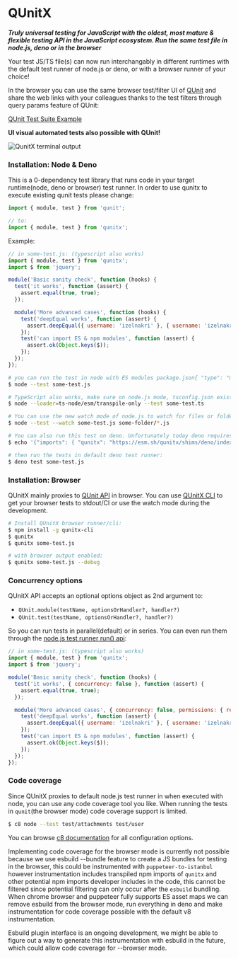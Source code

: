 # QUnitX

***Truly universal testing for JavaScript with the oldest, most mature & flexible
testing API in the JavaScript ecosystem. Run the same test file in node.js, deno or in the browser***

Your test JS/TS file(s) can now run interchangably in different runtimes with
the default test runner of node.js or deno, or with a browser runner of your
choice!

In the browser you can use the same browser test/filter UI of
[QUnit](https://github.com/qunitjs/qunit) and share the web links with your
colleagues thanks to the test filters through query params feature of QUnit:

[QUnit Test Suite Example](https://objectmodel.js.org/test/?moduleId=6e15ed5f&moduleId=950ec9c5)

**UI visual automated tests also possible with QUnit!**

![QunitX terminal output](https://raw.githubusercontent.com/izelnakri/qunitx/main/docs/qunitx-help-stdout.png)

### Installation: Node & Deno

This is a 0-dependency test library that runs code in your target runtime(node,
deno or browser) test runner. In order to use qunitx to execute existing qunit
tests please change:

```js
import { module, test } from 'qunit';

// to:
import { module, test } from 'qunitx';
```

Example:

```js
// in some-test.js: (typescript also works)
import { module, test } from 'qunitx';
import $ from 'jquery';

module('Basic sanity check', function (hooks) {
  test('it works', function (assert) {
    assert.equal(true, true);
  });

  module('More advanced cases', function (hooks) {
    test('deepEqual works', function (assert) {
      assert.deepEqual({ username: 'izelnakri' }, { username: 'izelnakri' });
    });
    test('can import ES & npm modules', function (assert) {
      assert.ok(Object.keys($));
    });
  });
});
```

```zsh
# you can run the test in node with ES modules package.json{ "type": "module" }
$ node --test some-test.js

# TypeScript also works, make sure on node.js mode, tsconfig.json exists with compilerOptions.module & compilerOptions.moduleResolution set to "NodeNext":
$ node --loader=ts-node/esm/transpile-only --test some-test.ts

# You can use the new watch mode of node.js to watch for files or folder patterns
$ node --test --watch some-test.js some-folder/*.js

# You can also run this test on deno. Unfortunately today deno requires one extra step to create a deno.json file:
$ echo '{"imports": { "qunitx": "https://esm.sh/qunitx/shims/deno/index.js" } }' > deno.json

# then run the tests in default deno test runner:
$ deno test some-test.js
```

### Installation: Browser

QUnitX mainly proxies to [QUnit
API](https://api.qunitjs.com/QUnit/module/#hooks-on-nested-modules) in browser.
You can use [QUnitX CLI](https://github.com/izelnakri/qunitx-cli) to get your
browser tests to stdout/CI or use the watch mode during the development.

```zsh
# Install QUnitX browser runner/cli:
$ npm install -g qunitx-cli
$ qunitx
$ qunitx some-test.js

# with browser output enabled:
$ qunitx some-test.js --debug

```

### Concurrency options

QUnitX API accepts an optional options object as 2nd argument to:
- `QUnit.module(testName, optionsOrHandler?, handler?)`
- `QUnit.test(testName, optionsOrHandler?, handler?)`

So you can run tests in parallel(default) or in series. You can even run them
through the [node.js test runner run()
api](https://nodejs.org/api/test.html#runoptions):

```js
// in some-test.js: (typescript also works)
import { module, test } from 'qunitx';
import $ from 'jquery';

module('Basic sanity check', function (hooks) {
  test('it works', { concurrency: false }, function (assert) {
    assert.equal(true, true);
  });

  module('More advanced cases', { concurrency: false, permissions: { read: true }, sanitizeExit: false }, function (hooks) {
    test('deepEqual works', function (assert) {
      assert.deepEqual({ username: 'izelnakri' }, { username: 'izelnakri' });
    });
    test('can import ES & npm modules', function (assert) {
      assert.ok(Object.keys($));
    });
  });
});
```

### Code coverage

Since QUnitX proxies to default node.js test runner in when executed with node,
you can use any code coverage tool you like. When running the tests in
`qunit`(the browser mode) code coverage support is limited.

```zsh
$ c8 node --test test/attachments test/user
```

You can browse [c8 documentation](https://github.com/bcoe/c8) for all
configuration options.

Implementing code coverage for the browser mode is currently not possible
because we use esbuild --bundle feature to create a JS bundles for testing in
the browser, this could be instrumented with `puppeteer-to-istanbul` however
instrumentation includes transpiled npm imports of `qunitx` and other potential
npm imports developer includes in the code, this cannot be filtered since
potential filtering can only occur after the `esbuild` bundling. When chrome
browser and puppeteer fully supports ES asset maps we can remove esbuild from
the browser mode, run everything in deno and make instrumentation for code
coverage possible with the default v8 instrumentation.

Esbuild plugin interface is an ongoing development, we might be able to figure
out a way to generate this instrumentation with esbuild in the future, which
could allow code coverage for --browser mode.
